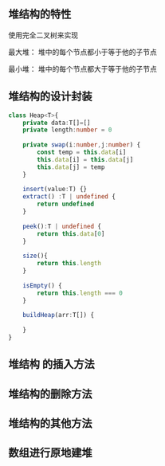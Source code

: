 ## 堆结构的特性

使用完全二叉树来实现

最大堆： 堆中的每个节点都小于等于他的子节点

最小堆： 堆中的每个节点都大于等于他的子节点





## 堆结构的设计封装

```ts
class Heap<T>{
    private data:T[]=[]
    private length:number = 0
    
    private swap(i:number,j:number) {
        const temp = this.data[i]
        this.data[i] = this.data[j]
        this.data[j] = temp
    }
    
    insert(value:T) {}
    extract() :T | undefined {
        return undefined
    }
    
    peek():T | undefined {
        return this.data[0]
    }
    
    size(){
        return this.length
    }
    
    isEmpty() {
        return this.length === 0
    }
    
    buildHeap(arr:T[]) {
        
    }
}
```



## 堆结构 的插入方法



## 堆结构的删除方法



## 堆结构的其他方法



## 数组进行原地建堆